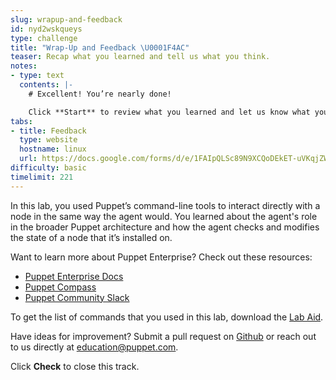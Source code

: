 ```yaml
---
slug: wrapup-and-feedback
id: nyd2wskqueys
type: challenge
title: "Wrap-Up and Feedback \U0001F4AC"
teaser: Recap what you learned and tell us what you think.
notes:
- type: text
  contents: |-
    # Excellent! You’re nearly done!

    Click **Start** to review what you learned and let us know what you thought of this track.
tabs:
- title: Feedback
  type: website
  hostname: linux
  url: https://docs.google.com/forms/d/e/1FAIpQLSc89N9XCQoDEkET-uVKqjZWGnqMw0IbzZeeuuCKcoQk5oXr0g/viewform?embedded=true
difficulty: basic
timelimit: 221
---
```

In this lab, you used Puppet’s command-line tools to interact directly with a node in the same way the agent would.
You learned about the agent's role in the broader Puppet architecture and how the agent checks and modifies the state of a node that it’s installed on.

Want to learn more about Puppet Enterprise? Check out these resources:
- [Puppet Enterprise Docs](https://puppet.com/docs/pe/latest)
- [Puppet Compass](https://learn.puppet.com/)
- [Puppet Community Slack](https://slack.puppet.com/)

To get the list of commands that you used in this lab, download the [Lab Aid](https://puppet-kmo.gitbook.io/lab-aids/-MZKPjwKRKKFuXxxy7ge/install-and-explore-the-puppet-agent-on-linux).

Have ideas for improvement? Submit a pull request on [Github](https://github.com/puppetlabs/puppet-practice-labs/tree/main/install-and-explore-the-puppet-agent-on-linux) or reach out to us directly at <a href="mailto:education@puppet.com">education@puppet.com</a>.

Click **Check** to close this track.
